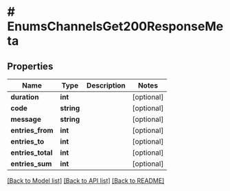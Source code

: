 # # EnumsChannelsGet200ResponseMeta

## Properties

Name | Type | Description | Notes
------------ | ------------- | ------------- | -------------
**duration** | **int** |  | [optional]
**code** | **string** |  | [optional]
**message** | **string** |  | [optional]
**entries_from** | **int** |  | [optional]
**entries_to** | **int** |  | [optional]
**entries_total** | **int** |  | [optional]
**entries_sum** | **int** |  | [optional]

[[Back to Model list]](../../README.md#models) [[Back to API list]](../../README.md#endpoints) [[Back to README]](../../README.md)
